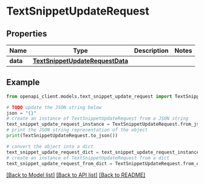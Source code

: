 # TextSnippetUpdateRequest


## Properties

Name | Type | Description | Notes
------------ | ------------- | ------------- | -------------
**data** | [**TextSnippetUpdateRequestData**](TextSnippetUpdateRequestData.md) |  | 

## Example

```python
from openapi_client.models.text_snippet_update_request import TextSnippetUpdateRequest

# TODO update the JSON string below
json = "{}"
# create an instance of TextSnippetUpdateRequest from a JSON string
text_snippet_update_request_instance = TextSnippetUpdateRequest.from_json(json)
# print the JSON string representation of the object
print(TextSnippetUpdateRequest.to_json())

# convert the object into a dict
text_snippet_update_request_dict = text_snippet_update_request_instance.to_dict()
# create an instance of TextSnippetUpdateRequest from a dict
text_snippet_update_request_from_dict = TextSnippetUpdateRequest.from_dict(text_snippet_update_request_dict)
```
[[Back to Model list]](../README.md#documentation-for-models) [[Back to API list]](../README.md#documentation-for-api-endpoints) [[Back to README]](../README.md)



